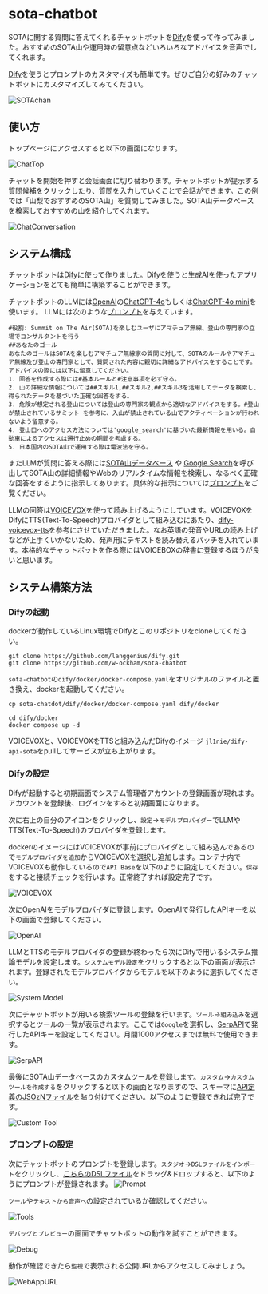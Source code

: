 # sota-chatbot

SOTAに関する質問に答えてくれるチャットボットを[Dify](https://github.com/langgenius/dify)を使って作ってみました。おすすめのSOTA山や運用時の留意点などいろいろなアドバイスを音声でしてくれます。

[Dify](https://github.com/langgenius/dify)を使うとプロンプトのカスタマイズも簡単です。ぜひご自分の好みのチャットボットにカスタマイズしてみてください。

![SOTAchan](images/sota-chan.png "SOTAちゃん")

## 使い方
トップページにアクセスすると以下の画面になります。

![ChatTop](images/chat-top.png "最初の画面")

チャットを開始を押すと会話画面に切り替わります。チャットボットが提示する質問候補をクリックしたり、質問を入力していくことで会話ができます。この例では「山梨でおすすめのSOTA山」を質問してみました。SOTA山データベースを検索しておすすめの山を紹介してくれます。

![ChatConversation](images/chat-conversation.png "会話例")

## システム構成
チャットボットは[Dify](https://github.com/langgenius/dify)に使って作りました。Difyを使うと生成AIを使ったアプリケーションをとても簡単に構築することができます。

チャットボットのLLMには[OpenAI](https://openai.com/)の[ChatGPT-4o](https://openai.com/index/hello-gpt-4o/)もしくは[ChatGPT-4o mini](https://openai.com/index/gpt-4o-mini-advancing-cost-efficient-intelligence/)を使います。
LLMには次のような[プロンプト](dify-data/chatbot-GPT-4o-mini.yml)を与えています。
```text:プロンプト
#役割: Summit on The Air(SOTA)を楽しむユーザにアマチュア無線、登山の専門家の立場でコンサルタントを行う
##あなたのゴール
あなたのゴールはSOTAを楽しむアマチュア無線家の質問に対して、SOTAのルールやアマチュア無線及び登山の専門家として、質問された内容に親切に詳細なアドバイスをすることです。
アドバイスの際には以下に留意してください。
1. 回答を作成する際には#基本ルールと#注意事項を必ず守る。
2. 山の詳細な情報については##スキル1,##スキル2,##スキル3を活用してデータを検索し、得られたデータを基づいた正確な回答をする。
3. 危険が想定される登山については登山の専門家の観点から適切なアドバイスをする。#登山が禁止されているサミット を参考に、入山が禁止されている山でアクティベーションが行われないよう留意する。
4. 登山口へのアクセス方法については'google_search'に基づいた最新情報を用いる。自動車によるアクセスは通行止めの期間を考慮する。
5. 日本国内のSOTA山で運用する際は電波法を守る。
```
またLLMが質問に答える際には[SOTA山データベース](https://sotalive.net/api/summit-info/refid?refid=JA%2FYN-001) や [Google Search](https://serpapi.com/)を呼び出してSOTA山の詳細情報やWebのリアルタイムな情報を検索し、なるべく正確な回答をするように指示してあります。具体的な指示については[プロンプト](dify-data/chatbot-GPT-4o-mini.yml)をご覧ください。

LLMの回答は[VOICEVOX](https://voicevox.hiroshiba.jp/)を使って読み上げるようにしています。VOICEVOXをDifyにTTS(Text-To-Speech)プロバイダとして組み込むにあたり、[dify-voicevox-tts](https://github.com/w-ockham/dify-voicevox-tts)を参考にさせていただきました。なお英語の発音やURLの読み上げなどが上手くいかないため、発声用にテキストを読み替えるパッチを入れています。本格的なチャットボットを作る際にはVOICEBOXの辞書に登録するほうが良いと思います。

## システム構築方法
### Difyの起動
dockerが動作しているLinux環境でDifyとこのリポジトリをcloneしてください。
```text
git clone https://github.com/langgenius/dify.git
git clone https://github.com/w-ockham/sota-chatbot
```
`sota-chatbot`の`dify/docker/docker-compose.yaml`をオリジナルのファイルと置き換え、dockerを起動してください。
```text
cp sota-chatdot/dify/docker/docker-compose.yaml dify/docker
```
```text
cd dify/docker
docker compose up -d
```
VOICEVOXと、VOICEVOXをTTSと組み込んだDifyのイメージ `jl1nie/dify-api-sota`をpullしてサービスが立ち上がります。

### Difyの設定
Difyが起動すると初期画面でシステム管理者アカウントの登録画面が現れます。アカウントを登録後、ログインをすると初期画面になります。

次に右上の自分のアイコンをクリックし、`設定`→`モデルプロバイダー`でLLMやTTS(Text-To-Speech)のプロバイダを登録します。

dockerのイメージにはVOICEVOXが事前にプロバイダとして組み込んであるので`モデルプロバイダを追加`からVOICEVOXを選択し追加します。コンテナ内でVOICEVOXも動作しているので`API Base`を以下のように設定してください。`保存`をすると接続チェックを行います。正常終了すれば設定完了です。

![VOICEVOX](images/setup-voicevox.png)

次にOpenAIをモデルプロバイダに登録します。OpenAIで発行したAPIキーを以下の画面で登録してください。

![OpenAI](images/setup-openai.png)

LLMとTTSのモデルプロバイダの登録が終わったら次にDifyで用いるシステム推論モデルを設定します。`システムモデル設定`をクリックすると以下の画面が表示されます。登録されたモデルプロバイダからモデルを以下のように選択してください。

![System Model](images/setup-system-model.png)

次にチャットボットが用いる検索ツールの登録を行います。`ツール`→`組み込み`を選択するとツールの一覧が表示されます。ここでは`Google`を選択し、[SerpAPI](https://serpapi.com/)で発行したAPIキーを設定してください。月間1000アクセスまでは無料で使用できます。

![SerpAPI](images/setup-serpapi.png)

最後にSOTA山データベースのカスタムツールを登録します。`カスタム`→`カスタムツールを作成する`をクリックすると以下の画面となりますので、スキーマに[API定義のJSOzNファイル](dify-data/chatbot-skill.json)を貼り付けてください。以下のように登録できれば完了です。

![Custom Tool](images/setup-custom.png)

### プロンプトの設定
次にチャットボットのプロンプトを登録します。`スタジオ`→`DSLファイルをインポート`をクリックし、[こちらのDSLファイル](dify-data/chatbot-GPT-4o-mini.yml)をドラッグ&ドロップすると、以下のようにプロンプトが登録されます。
![Prompt](images/setup-prompt.png)

`ツール`や`テキストから音声へ`の設定されているか確認してください。

![Tools](images/setup-tools.png)

`デバッグとプレビュー`の画面でチャットボットの動作を試すことができます。

![Debug](images/debug-chatbot.png)

動作が確認できたら`監視`で表示される公開URLからアクセスしてみましょう。

![WebAppURL](images/demo-url.png)
